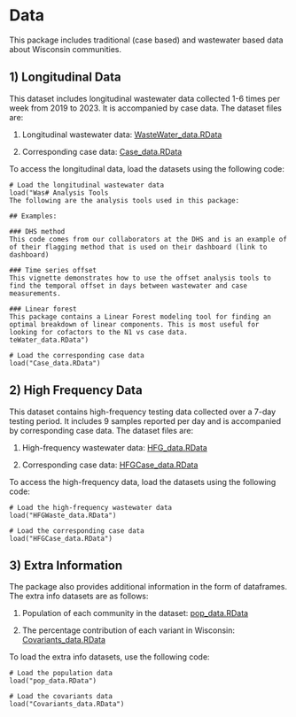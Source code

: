 # Data
This package includes traditional (case based) and wastewater based data about Wisconsin communities.

## 1) Longitudinal Data
This dataset includes longitudinal wastewater data collected 1-6 times per week from 2019 to 2023. It is accompanied by case data. The dataset files are:  

1) Longitudinal wastewater data:
[WasteWater_data.RData](LIMS_data.html)

2) Corresponding case data:
[Case_data.RData](Case_data.html) 

To access the longitudinal data, load the datasets using the following code:
```
# Load the longitudinal wastewater data
load("Was# Analysis Tools
The following are the analysis tools used in this package:

## Examples:

### DHS method
This code comes from our collaborators at the DHS and is an example of of their flagging method that is used on their dashboard (link to dashboard)

### Time series offset
This vignette demonstrates how to use the offset analysis tools to find the temporal offset in days between wastewater and case measurements.

### Linear forest
This package contains a Linear Forest modeling tool for finding an optimal breakdown of linear components. This is most useful for looking for cofactors to the N1 vs case data.
teWater_data.RData")

# Load the corresponding case data
load("Case_data.RData")
```
## 2) High Frequency Data
This dataset contains high-frequency testing data collected over a 7-day testing period. It includes 9 samples reported per day and is accompanied by corresponding case data. The dataset files are:  

1) High-frequency wastewater data:
[HFG_data.RData](HFG_data.html)

2) Corresponding case data:
[HFGCase_data.RData](HFGCase_data.html)

To access the high-frequency data, load the datasets using the following code:  
```
# Load the high-frequency wastewater data  
load("HFGWaste_data.RData")  

# Load the corresponding case data  
load("HFGCase_data.RData")
```

## 3) Extra Information
The package also provides additional information in the form of dataframes. The extra info datasets are as follows:  

1) Population of each community in the dataset:
[pop_data.RData](pop_data.html)

2) The percentage contribution of each variant in Wisconsin: 
[Covariants_data.RData](Covariants_data.html)

To load the extra info datasets, use the following code:  

```
# Load the population data
load("pop_data.RData")

# Load the covariants data
load("Covariants_data.RData")
```